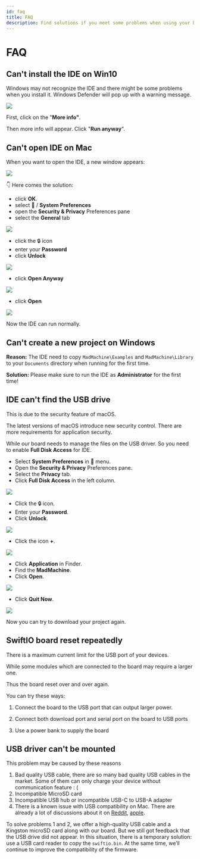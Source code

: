 ```yaml
---
id: faq
title: FAQ
description: Find solutions if you meet some problems when using your board.
---
```


# FAQ


## Can't install the IDE on Win10

Windows may not recognize the IDE and there might be some problems when you install it. Windows Defender will pop up with a warning message.

![](img/windows-protected.png)

First, click on the "**More info"**.

Then more info will appear. Click "**Run anyway**".

## Can't open IDE on Mac

When you want to open the IDE, a new window appears:

![](img/mac1.png)

👇 Here comes the solution:

* click **OK**.
* select  / **System Preferences**
* open the **Security & Privacy** Preferences pane
* select the **General** tab

![](img/mac2.png)

* click the 🔒 icon
* enter your **Password**
* click **Unlock**

![](img/mac3.png)


* click **Open Anyway**

![](img/mac4.png)


* click **Open**

![](img/mac5.png)


Now the IDE can run normally.

## Can't create a new project on Windows

**Reason:** The IDE need to copy `MadMachine\Examples` and `MadMachine\Library` to your `Documents` directory when running for the first time.

**Solution:** Please make sure to run the IDE as **Administrator** for the first time!

## IDE can't find the USB drive

This is due to the security feature of macOS.

The latest versions of macOS introduce new security control. There are more requirements for application security.

While our board needs to manage the files on the USB driver. So you need to enable **Full Disk Access** for IDE.

* Select **System Preferences** in  menu.
* Open the **Security & Privacy** Preferences pane.
* Select the **Privacy** tab.
* Click **Full Disk Access** in the left column.

![](img/fullDisk1.png)

* Click the 🔒 icon.
* Enter your **Password**.
* Click **Unlock**.

![](img/fullDisk2.png)

* Click the icon **+**.

![](img/fullDisk3.png)

* Click **Application** in Finder.
* Find the **MadMachine**.
* Click **Open**.

![](img/fullDisk4.png)

* Click **Quit Now**.

![](img/fullDisk5.png)

Now you can try to download your project again.

## SwiftIO board reset repeatedly

There is a maximum current limit for the USB port of your devices.

While some modules which are connected to the board may require a larger one.

Thus the board reset over and over again.

You can try these ways:

1. Connect the board to the USB port that can output larger power.‌

2. Connect both download port and serial port on the board to USB ports

3. Use a power bank to supply the board

## USB driver can't be mounted

This problem may be caused by these reasons

1. Bad quality USB cable, there are so many bad quality USB cables in the market. Some of them can only charge your device without communication feature : \(
2. Incompatible MicroSD card
3. Incompatible USB hub or incompatible USB-C to USB-A adapter
4. There is a known issue with USB compatibility on Mac. There are already a lot of discussions about it on [Reddit](https://www.reddit.com/r/mac/comments/gp5b1z/usb_20_issues_on_new_macbook_pro_13_2020/), [apple](https://discussions.apple.com/thread/251356598).

To solve problems 1 and 2, we offer a high-quality USB cable and a Kingston microSD card along with our board. But we still got feedback that the USB drive did not appear. In this situation, there is a temporary solution: use a USB card reader to copy the `swiftio.bin`. At the same time, we’ll continue to improve the compatibility of the firmware.
